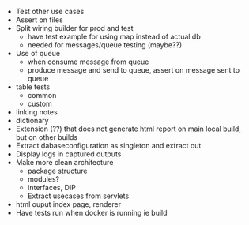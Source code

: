 - Test other use cases
- Assert on files
- Split wiring builder for prod and test 
    - have test example for using map instead of actual db
    - needed for messages/queue testing (maybe??)
- Use of queue
    - when consume message from queue
    - produce message and send to queue, assert on message sent to queue
- table tests
    - common
    - custom
- linking notes
- dictionary
- Extension (??) that does not generate html report on main local build, but on other builds
- Extract dabaseconfiguration as singleton and extract out
- Display logs in captured outputs
- Make more clean architecture
    - package structure
    - modules?
    - interfaces, DIP
    - Extract usecases from servlets
- html ouput index page, renderer
- Have tests run when docker is running ie build
